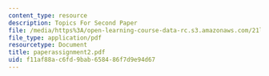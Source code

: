 ```yaml
---
content_type: resource
description: Topics For Second Paper
file: /media/https%3A/open-learning-course-data-rc.s3.amazonaws.com/21l-422-tragedy-fall-2002/f11af88ac6fd9bab658486f7d9e94d67_paperassignment2.pdf
file_type: application/pdf
resourcetype: Document
title: paperassignment2.pdf
uid: f11af88a-c6fd-9bab-6584-86f7d9e94d67
---
```

